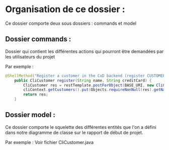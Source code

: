 # Organisation de ce dossier : 

Ce dossier comporte deux sous dossiers : commands et model
## Dossier commands : 
Dossier qui contient les différentes actions qui pourront être demandées par les utilisateurs du projet 

Par exemple : 
```java
@ShellMethod("Register a customer in the CoD backend (register CUSTOMER_NAME CREDIT_CARD_NUMBER)")
    public CliCustomer register(String name, String creditCard) {
        CliCustomer res = restTemplate.postForObject(BASE_URI, new CliCustomer(name, creditCard), CliCustomer.class);
        cliContext.getCustomers().put(Objects.requireNonNull(res).getName(), res);
        return res;
    }
```

## Dossier model :
Ce dossier comporte le squelette des différentes entités que l'on a défini dans notre diagramme de classe sur le rapport de début de projet. 

Par exemple :
Voir fichier CliCustomer.java